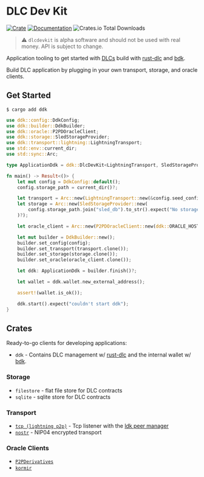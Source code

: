 # DLC Dev Kit

[![Crate](https://img.shields.io/crates/v/dlcdevkit.svg?logo=rust)](https://crates.io/crates/ddk)
[![Documentation](https://img.shields.io/static/v1?logo=read-the-docs&label=docs.rs&message=ddk&color=informational)](https://docs.rs/ddk)
![Crates.io Total Downloads](https://img.shields.io/crates/d/ddk)

> :warning: `dlcdevkit` is alpha software and should not be used with real money. API is subject to change.

Application tooling to get started with [DLCs](https://github.com/discreetlogcontracts/dlcspecs) build with [rust-dlc](https://github.com/p2pderivatives/rust-dlc) and [bdk](https://github.com/bitcoindevkit/bdk).

Build DLC application by plugging in your own transport, storage, and oracle clients.

## Get Started
```
$ cargo add ddk
```

```rust
use ddk::config::DdkConfig;
use ddk::builder::DdkBuilder;
use ddk::oracle::P2PDOracleClient;
use ddk::storage::SledStorageProvider;
use ddk::transport::lightning::LightningTransport;
use std::env::current_dir;
use std::sync::Arc;

type ApplicationDdk = ddk::DlcDevKit<LightningTransport, SledStorageProvider, P2PDOracleClient>;

fn main() -> Result<()> {
    let mut config = DdkConfig::default();
    config.storage_path = current_dir()?;

    let transport = Arc::new(LightningTransport::new(&config.seed_config, config.network)?);
    let storage = Arc::new(SledStorageProvider::new(
        config.storage_path.join("sled_db").to_str().expect("No storage."),
    )?);

    let oracle_client = Arc::new(P2PDOracleClient::new(ddk::ORACLE_HOST).expect("no oracle"));

    let mut builder = DdkBuilder::new();
    builder.set_config(config);
    builder.set_transport(transport.clone());
    builder.set_storage(storage.clone());
    builder.set_oracle(oracle_client.clone());

    let ddk: ApplicationDdk = builder.finish()?;

    let wallet = ddk.wallet.new_external_address();

    assert!(wallet.is_ok());

    ddk.start().expect("couldn't start ddk");
}
```

## Crates
Ready-to-go clients for developing applications:
* `ddk` - Contains DLC management w/ [rust-dlc](https://github.com/p2pderivatives/rust-dlc) and the internal wallet w/ [bdk](https://github.com/bitcoindevkit/bdk).

### Storage
* `filestore` - flat file store for DLC contracts
* `sqlite` - sqlite store for DLC contracts

### Transport
* [`tcp (lightning p2p)`](https://github.com/bennyhodl/dlcdevkit/tree/master/ddk/src/transport/lightning) - Tcp listener with the [ldk peer manager](https://lightningdevkit.org/introduction/peer-management/)
* [`nostr`](https://github.com/bennyhodl/dlcdevkit/tree/master/ddk/src/transport/nostr) - NIP04 encrypted transport

### Oracle Clients
* [`P2PDerivatives`](https://github.com/bennyhodl/dlcdevkit/blob/master/ddk/src/oracle/p2p_derivatives.rs) 
* [`kormir`](https://github.com/bennyhodl/dlcdevkit/blob/master/ddk/src/oracle/kormir.rs)

